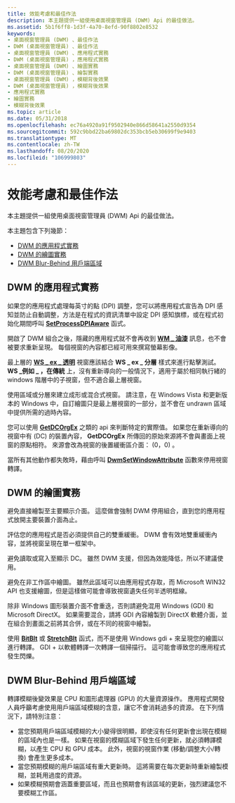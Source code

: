```yaml
---
title: 效能考慮和最佳作法
description: 本主題提供一組使用桌面視窗管理員 (DWM) Api 的最佳做法。
ms.assetid: 5b1f6ff8-1d3f-4a70-8efd-90f8802e8532
keywords:
- 桌面視窗管理員 (DWM) 、最佳作法
- DWM (桌面視窗管理員) 、最佳作法
- 桌面視窗管理員 (DWM) 、應用程式實務
- DWM (桌面視窗管理員) ，應用程式實務
- 桌面視窗管理員 (DWM) 、繪圖實務
- DWM (桌面視窗管理員) 、繪製實務
- 桌面視窗管理員 (DWM) ，模糊背後效果
- DWM (桌面視窗管理員) ，模糊背後效果
- 應用程式實務
- 繪圖實務
- 模糊背後效果
ms.topic: article
ms.date: 05/31/2018
ms.openlocfilehash: ec76a4920a91f9502940e866d58641a2550d9354
ms.sourcegitcommit: 592c9bbd22ba69802dc353bcb5eb30699f9e9403
ms.translationtype: MT
ms.contentlocale: zh-TW
ms.lasthandoff: 08/20/2020
ms.locfileid: "106999803"
---
```

# <a name="performance-considerations-and-best-practices"></a>效能考慮和最佳作法

本主題提供一組使用桌面視窗管理員 (DWM) Api 的最佳做法。

本主題包含下列幾節：

-   [DWM 的應用程式實務](#application-practices-for-dwm)
-   [DWM 的繪圖實務](#drawing-practices-for-dwm)
-   [DWM Blur-Behind 用戶端區域](#dwm-blur-behind-client-region)

## <a name="application-practices-for-dwm"></a>DWM 的應用程式實務

如果您的應用程式處理每英寸的點 (DPI) 調整，您可以將應用程式宣告為 DPI 感知並防止自動調整，方法是在程式的資訊清單中設定 DPI 感知旗標，或在程式初始化期間呼叫 [**SetProcessDPIAware**](/windows/desktop/api/winuser/nf-winuser-setprocessdpiaware) 函式。

開啟了 DWM 組合之後，隱藏的應用程式就不會再收到 [**WM \_ 油漆**](/windows/desktop/gdi/wm-paint) 訊息，也不會被要求重新呈現。 每個視窗的內容都已經可用來撰寫螢幕影像。

最上層的 [**WS \_ ex \_ 透明**](/windows/desktop/api/winuser/nf-winuser-createwindowexa) 視窗應該結合 **WS \_ ex \_ 分層** 樣式來進行點擊測試。 **WS \_例如 \_ ，在傳統** 上，沒有重新導向的一般情況下，適用于屬於相同執行緒的 windows 階層中的子視窗，但不適合最上層視窗。

使用區域或分層來建立成形或混合式視窗。 請注意，在 Windows Vista 和更新版本的 Windows 中，自訂繪圖只是最上層視窗的一部分，並不會在 undrawn 區域中提供所需的過時內容。

您可以使用 [**GetDCOrgEx**](/windows/desktop/api/wingdi/nf-wingdi-getdcorgex) 之類的 api 來判斷特定的實際值。 如果您在重新導向的視窗中有 (DC) 的裝置內容， **GetDCOrgEx** 所傳回的原始來源將不會與畫面上視窗的原點相符。 來源會改為視窗的後置緩衝區介面： (0，0) 。

當所有其他動作都失敗時，藉由呼叫 [**DwmSetWindowAttribute**](/windows/desktop/api/Dwmapi/nf-dwmapi-dwmsetwindowattribute) 函數來停用視窗轉譯。

## <a name="drawing-practices-for-dwm"></a>DWM 的繪圖實務

避免直接繪製至主要顯示介面。 這麼做會強制 DWM 停用組合，直到您的應用程式放開主要裝置介面為止。

評估您的應用程式是否必須提供自己的雙重緩衝。 DWM 會有效地雙重緩衝內容，並將視窗呈現在單一框架中。

避免讀取或寫入至顯示 DC。 雖然 DWM 支援，但因為效能降低，所以不建議使用。

避免在非工作區中繪圖。 雖然此區域可以由應用程式存取，而 Microsoft WIN32 API 也支援繪圖，但是這樣做可能會導致視窗遺失任何半透明框線。

除非 Windows 圖形裝置介面不會重迭，否則請避免混用 Windows (GDI) 和 Microsoft DirectX。 如果需要混合，請將 GDI 內容繪製到 DirectX 軟體介面，並在組合到畫面之前將其合併，或在不同的視窗中繪製。

使用 [**BitBlt**](/windows/desktop/api/wingdi/nf-wingdi-bitblt) 或 [**StretchBlt**](/windows/desktop/api/wingdi/nf-wingdi-stretchblt) 函式，而不是使用 Windows gdi + 來呈現您的繪圖以進行轉譯。 GDI + 以軟體轉譯一次轉譯一個掃描行。 這可能會導致您的應用程式發生閃爍。

## <a name="dwm-blur-behind-client-region"></a>DWM Blur-Behind 用戶端區域

轉譯模糊後變效果是 CPU 和圖形處理器 (GPU) 的大量資源操作。 應用程式開發人員呼籲考慮使用用戶端區域模糊的含意，讓它不會消耗過多的資源。 在下列情況下，請特別注意：

-   當您預期用戶端區域模糊的大小變得很明顯，即使沒有任何更新會出現在模糊的區域內也是一樣。 如果在視窗的模糊區域下發生任何更新，就必須轉譯模糊，以產生 CPU 和 GPU 成本。 此外，視窗的視窗作業 (移動/調整大小/轉換) 會產生更多成本。
-   當您預期模糊的用戶端區域有重大更新時。 這將需要在每次更新時重新繪製模糊，並耗用過度的資源。
-   如果模糊預期會涵蓋重要區域，而且也預期會有該區域的更新，強烈建議您不要模糊工作區。

 

 